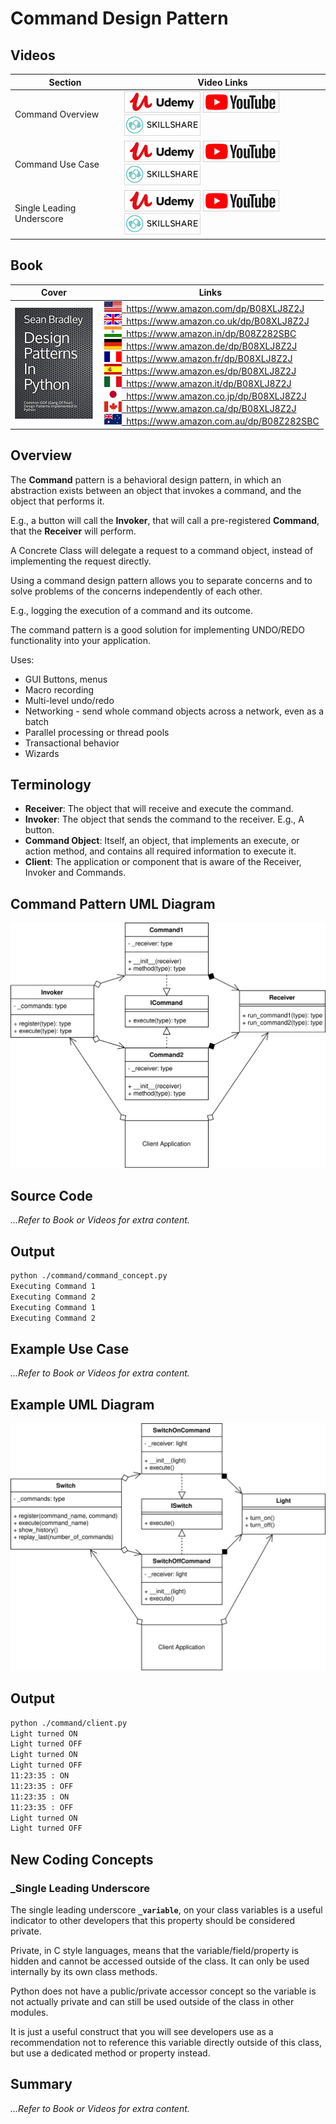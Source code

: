 # Command Design Pattern

## Videos

Section | Video Links
-|-
Command Overview |  <a id="udemyVideoLink" href="https://www.udemy.com/course/design-patterns-in-python/learn/lecture/16397092/?referralCode=7493DBBBF97FF2B0D24D" target="_blank" title="Command Overview"><img src="/img/udemy_btn_sm.gif" alt="Command Overview"/></a>&nbsp;<a id="ytVideoLink" href="https://youtu.be/jOxlrGeAKQ4&list=PLKWUX7aMnlEJzRvCXnwFEdk_WJDNjMDOo" target="_blank" title="Command Overview"><img src="/img/yt_btn_sm.gif" alt="Command Overview"/></a>&nbsp;<a id="skillShareVideoLink" href="https://skl.sh/34SM2Xg" target="_blank" title="Command Overview"><img src="/img/skillshare_btn_sm.gif" alt="Command Overview"/></a>
Command Use Case |  <a id="udemyVideoLink" href="https://www.udemy.com/course/design-patterns-in-python/learn/lecture/25551578/?referralCode=7493DBBBF97FF2B0D24D" target="_blank" title="Command Use Case"><img src="/img/udemy_btn_sm.gif" alt="Command Use Case"/></a>&nbsp;<a id="ytVideoLink" href="https://youtu.be/qDM8ZFcQwZM&list=PLKWUX7aMnlEJzRvCXnwFEdk_WJDNjMDOo" target="_blank" title="Command Use Case"><img src="/img/yt_btn_sm.gif" alt="Command Use Case"/></a>&nbsp;<a id="skillShareVideoLink" href="https://skl.sh/34SM2Xg" target="_blank" title="Command Use Case"><img src="/img/skillshare_btn_sm.gif" alt="Command Use Case"/></a>
Single Leading Underscore | <a id="udemyVideoLink" href="https://www.udemy.com/course/design-patterns-in-python/learn/lecture/25551594/?referralCode=7493DBBBF97FF2B0D24D" target="_blank" title="Single Leading Underscore"><img src="/img/udemy_btn_sm.gif" alt="Single Leading Underscore"/></a>&nbsp;<a id="ytVideoLink" href="https://youtu.be/dDIqJI9aTAc&list=PLKWUX7aMnlEJzRvCXnwFEdk_WJDNjMDOo" target="_blank" title="Single Leading Underscore"><img src="/img/yt_btn_sm.gif" alt="Single Leading Underscore"/></a>&nbsp;<a id="skillShareVideoLink" href="https://skl.sh/34SM2Xg" target="_blank" title="Single Leading Underscore"><img src="/img/skillshare_btn_sm.gif" alt="Single Leading Underscore"/></a>

## Book 

Cover | Links
-|-
![Design Patterns In Python (ASIN : B08XLJ8Z2J)](/img/design_patterns_in_python_book_125x178.jpg) | &nbsp;<a href="https://www.amazon.com/dp/B08XLJ8Z2J"><img src="/img/flag_us.gif">&nbsp; https://www.amazon.com/dp/B08XLJ8Z2J</a><br/>&nbsp;<a href="https://www.amazon.co.uk/dp/B08XLJ8Z2J"><img src="/img/flag_uk.gif">&nbsp; https://www.amazon.co.uk/dp/B08XLJ8Z2J</a><br/>&nbsp;<a href="https://www.amazon.in/dp/B08Z282SBC"><img src="/img/flag_in.gif">&nbsp; https://www.amazon.in/dp/B08Z282SBC</a><br/>&nbsp;<a href="https://www.amazon.de/dp/B08XLJ8Z2J"><img src="/img/flag_de.gif">&nbsp; https://www.amazon.de/dp/B08XLJ8Z2J</a><br/>&nbsp;<a href="https://www.amazon.fr/dp/B08XLJ8Z2J"><img src="/img/flag_fr.gif">&nbsp; https://www.amazon.fr/dp/B08XLJ8Z2J</a><br/>&nbsp;<a href="https://www.amazon.es/dp/B08XLJ8Z2J"><img src="/img/flag_es.gif">&nbsp; https://www.amazon.es/dp/B08XLJ8Z2J</a><br/>&nbsp;<a href="https://www.amazon.it/dp/B08XLJ8Z2J"><img src="/img/flag_it.gif">&nbsp; https://www.amazon.it/dp/B08XLJ8Z2J</a><br/>&nbsp;<a href="https://www.amazon.co.jp/dp/B08XLJ8Z2J"><img src="/img/flag_jp.gif">&nbsp; https://www.amazon.co.jp/dp/B08XLJ8Z2J</a><br/>&nbsp;<a href="https://www.amazon.ca/dp/B08XLJ8Z2J"><img src="/img/flag_ca.gif">&nbsp; https://www.amazon.ca/dp/B08XLJ8Z2J</a><br/>&nbsp;<a href="https://www.amazon.com.au/dp/B08Z282SBC"><img src="/img/flag_au.gif">&nbsp; https://www.amazon.com.au/dp/B08Z282SBC</a>

## Overview

The **Command** pattern is a behavioral design pattern, in which an abstraction exists between an object that invokes a command, and the object that performs it.

E.g., a button will call the **Invoker**, that will call a pre-registered **Command**, that the **Receiver** will perform.

A Concrete Class will delegate a request to a command object, instead of implementing the request directly.

Using a command design pattern allows you to separate concerns and to solve problems of the concerns independently of each other.

E.g., logging the execution of a command and its outcome.

The command pattern is a good solution for implementing UNDO/REDO functionality into your application.

Uses:

* GUI Buttons, menus
* Macro recording
* Multi-level undo/redo
* Networking - send whole command objects across a network, even as a batch
* Parallel processing or thread pools
* Transactional behavior
* Wizards

## Terminology

* **Receiver**: The object that will receive and execute the command.
* **Invoker**: The object that sends the command to the receiver. E.g., A button.
* **Command Object**: Itself, an object, that implements an execute, or action method, and contains all required information to execute it.
* **Client**: The application or component that is aware of the Receiver, Invoker and Commands.

## Command Pattern UML Diagram

![The Command Pattern UML Diagram](/img/command_concept.svg)

## Source Code

*...Refer to Book or Videos for extra content.*

## Output

``` bash
python ./command/command_concept.py
Executing Command 1
Executing Command 2
Executing Command 1
Executing Command 2
```

## Example Use Case

*...Refer to Book or Videos for extra content.*

## Example UML Diagram

![The Command Pattern UML Diagram](/img/command_example.svg)

## Output

``` bash
python ./command/client.py
Light turned ON
Light turned OFF
Light turned ON
Light turned OFF
11:23:35 : ON
11:23:35 : OFF
11:23:35 : ON
11:23:35 : OFF
Light turned ON
Light turned OFF
```

## New Coding Concepts

### _Single Leading Underscore

The single leading underscore **`_variable`**, on your class variables is a useful indicator to other developers that this property should be considered private.

Private, in C style languages, means that the variable/field/property is hidden and cannot be accessed outside of the class. It can only be used internally by its own class methods.

Python does not have a public/private accessor concept so the variable is not actually private and can still be used outside of the class in other modules. 

It is just a useful construct that you will see developers use as a recommendation not to reference this variable directly outside of this class, but use a dedicated method or property instead.

## Summary

*...Refer to Book or Videos for extra content.*